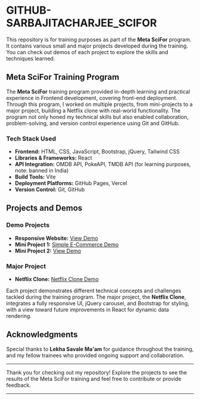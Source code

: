 # GITHUB-SARBAJITACHARJEE_SCIFOR

This repository is for training purposes as part of the **Meta SciFor** program. It contains various small and major projects developed during the training. You can check out demos of each project to explore the skills and techniques learned.

## Meta SciFor Training Program

The **Meta SciFor** training program provided in-depth learning and practical experience in Frontend development, covering front-end  deployment. Through this program, I worked on multiple projects, from mini-projects to a major project, building a Netflix clone with real-world functionality. The program not only honed my technical skills but also enabled collaboration, problem-solving, and version control experience using Git and GitHub.

### Tech Stack Used
- **Frontend:** HTML, CSS, JavaScript, Bootstrap, jQuery, Tailwind CSS
- **Libraries & Frameworks:** React
- **API Integration:** OMDB API, PokeAPI, TMDB API (for learning purposes, note: banned in India)
- **Build Tools:** Vite
- **Deployment Platforms:** GitHub Pages, Vercel
- **Version Control:** Git, GitHub

## Projects and Demos

### Demo Projects
- **Responsive Website:** [View Demo](https://github-sarbajitacharjee-scifor.vercel.app/)
- **Mini Project 1:** [Simple E-Commerce Demo](https://simple-ecommerce-sage.vercel.app/)
- **Mini Project 2:** [View Demo](https://github-sarbajitacharjee-scifor.vercel.app/)

### Major Project
- **Netflix Clone:** [Netflix Clone Demo](https://sarbajitacharjee.github.io/Netflix_Clone/)

Each project demonstrates different technical concepts and challenges tackled during the training program. The major project, the **Netflix Clone**, integrates a fully responsive UI, jQuery carousel, and Bootstrap for styling, with a view toward future improvements in React for dynamic data rendering.

## Acknowledgments
Special thanks to **Lekha Savale Ma'am** for guidance throughout the training, and my fellow trainees who provided ongoing support and collaboration.

---

Thank you for checking out my repository! Explore the projects to see the results of the Meta SciFor training and feel free to contribute or provide feedback.

---
